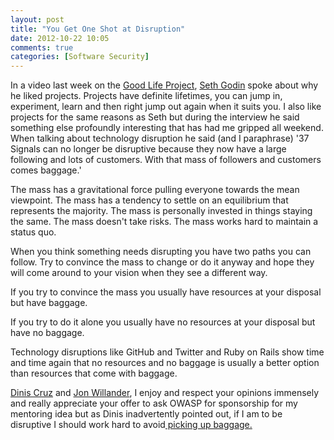```yaml
---
layout: post
title: "You Get One Shot at Disruption"
date: 2012-10-22 10:05
comments: true
categories: [Software Security]
---
```

In a video last week on the <a href="http://www.goodlifeproject.com/seth-godin/">Good Life Project</a>, <a href="http://sethgodin.typepad.com">Seth Godin</a> spoke about why he liked projects. Projects have definite lifetimes, you can jump in, experiment, learn and then right jump out again when it suits you. I also like projects for the same reasons as Seth but during the interview he said something else profoundly interesting that has had me gripped all weekend. When talking about technology disruption he said (and I paraphrase) '37 Signals can no longer be disruptive because they now have a large following and lots of customers. With that mass of followers and customers comes baggage.'

<!--more-->

The mass has a gravitational force pulling everyone towards the mean viewpoint. The mass has a tendency to settle on an equilibrium that represents the majority. The mass is personally invested in things staying the same. The mass doesn't take risks. The mass works hard to maintain a status quo.

When you think something needs disrupting you have two paths you can follow. Try to convince the mass to change or do it anyway and hope they will come around to your vision when they see a different way. 

If you try to convince the mass you usually have resources at your disposal but have baggage. 

If you try to do it alone you usually have no resources at your disposal but have no baggage.

Technology disruptions like GitHub and Twitter and Ruby on Rails show time and time again that no resources and no baggage is usually a better option than resources that come with baggage.

<a href="https://twitter.com/DinisCruz">Dinis Cruz</a> and <a href="https://twitter.coßm/johnwilander">Jon Willander</a>, I enjoy and respect your opinions immensely and really appreciate your offer to ask OWASP for sponsorship for my mentoring idea but as Dinis inadvertently pointed out, if I am to be disruptive I should work hard to avoid<a href="https://twitter.com/DinisCruz/status/260360740299501568"> picking up baggage.</a>  





